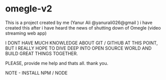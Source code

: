 # omegle-v2

This is a project created by me (Yanur Ali @yanurali026@gmail )
i have created this after i have heard the news of shutting down of Omegle (video streaming web app)

I DONT HAVE MUCH KNOWLEDGE ABOUT GIT / GITHUB AT THIS POINT, BUT I REALLY HOPE TO DIVE DEEP INTO OPEN SOURCE WORLD AND BUILD GREAT THINGS TOGETHER.

PLEASE, provide me help and thats all. thank you.


NOTE - INSTALL NPM / NODE

